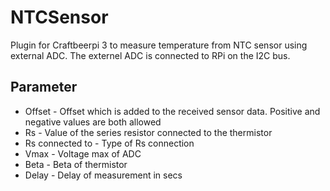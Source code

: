 # NTCSensor

Plugin for Craftbeerpi 3 to measure temperature from NTC sensor using external ADC. The externel ADC is connected to RPi on the I2C bus.


## Parameter

* Offset - Offset which is added to the received sensor data. Positive and negative values are both allowed
* Rs - Value of the series resistor connected to the thermistor
* Rs connected to - Type of Rs connection
* Vmax - Voltage max of ADC
* Beta - Beta of thermistor
* Delay - Delay of measurement in secs
